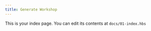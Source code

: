 ```yaml
---
title: Generate Workshop
---
```


This is your index page. You can edit its contents at `docs/01-index.hbs`

